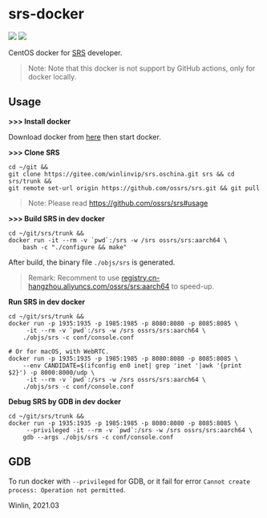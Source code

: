 # srs-docker

![](http://ossrs.net:8000/gif/v1/sls.gif?site=github.com&path=/docker/aarch64)
[![](https://gitee.com/winlinvip/srs-wiki/raw/master/images/wechat-badge.png)](https://github.com/ossrs/srs/wiki/Contact#wechat)

CentOS docker for [SRS](https://github.com/ossrs/srs) developer.

> Note: Note that this docker is not support by GitHub actions, only for docker locally.

## Usage

**>>> Install docker**

Download docker from [here](https://www.docker.com/products/docker-desktop) then start docker.

**>>> Clone SRS**

```
cd ~/git &&
git clone https://gitee.com/winlinvip/srs.oschina.git srs && cd srs/trunk && 
git remote set-url origin https://github.com/ossrs/srs.git && git pull
```

> Note: Please read https://github.com/ossrs/srs#usage

**>>> Build SRS in dev docker**

```
cd ~/git/srs/trunk &&
docker run -it --rm -v `pwd`:/srs -w /srs ossrs/srs:aarch64 \
    bash -c "./configure && make"
```

After build, the binary file `./objs/srs` is generated.

> Remark: Recomment to use [registry.cn-hangzhou.aliyuncs.com/ossrs/srs:aarch64](https://cr.console.aliyun.com/repository/cn-hangzhou/ossrs/srs/images) to speed-up.

**Run SRS in dev docker**

```
cd ~/git/srs/trunk &&
docker run -p 1935:1935 -p 1985:1985 -p 8080:8080 -p 8085:8085 \
     -it --rm -v `pwd`:/srs -w /srs ossrs/srs:aarch64 \
    ./objs/srs -c conf/console.conf

# Or for macOS, with WebRTC.
docker run -p 1935:1935 -p 1985:1985 -p 8080:8080 -p 8085:8085 \
    --env CANDIDATE=$(ifconfig en0 inet| grep 'inet '|awk '{print $2}') -p 8000:8000/udp \
     -it --rm -v `pwd`:/srs -w /srs ossrs/srs:aarch64 \
    ./objs/srs -c conf/console.conf
```

**Debug SRS by GDB in dev docker**

```
cd ~/git/srs/trunk &&
docker run -p 1935:1935 -p 1985:1985 -p 8080:8080 -p 8085:8085 \
     --privileged -it --rm -v `pwd`:/srs -w /srs ossrs/srs:aarch64 \
    gdb --args ./objs/srs -c conf/console.conf
```

## GDB

To run docker with `--privileged` for GDB, or it fail for error `Cannot create process: Operation not permitted`.

Winlin, 2021.03
